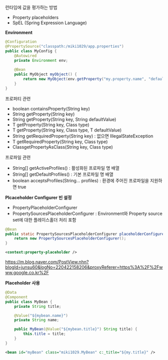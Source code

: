 런타임에 값을 평가하는 방법

* Property placeholders
* SpEL (Spring Expression Language)


**Environment**

```java
@Configuration
@PropertySource("classpath:/miki1029/app.properties")
public class MyConfig {
	@Autowired
	private Environment env;
	
	@Bean
	public MyObject myObject() {
		return new MyObject(env.getProperty("my.property.name", "default value"));
	}
}
```

프로퍼티 관련

* boolean containsProperty(String key)
* String getProperty(String key)
* String getProperty(String key, String defaultValue)
* T getProperty(String key, Class<T> type)
* T getProperty(String key, Class<T> type, T defaultValue)
* String getRequiredProperty(String key) : 없으면 IllegalStateException
* T getRequiredProperty(String key, Class<T> type)
* Class<T>getPropertyAsClass(String key, Class<T> type)

프로파일 관련

* String[] getActiveProfiles() : 활성화된 프로파일 명 배열
* String[] getDefaultProfiles() : 기본 프로파일 명 배열
* boolean acceptsProfiles(String... profiles) : 환경에 주어진 프로파일을 지원하면 true

**Plcaceholder Configurer 빈 설정**

* PropertyPlaceholderConfigurer
* PropertySourcesPlaceholderConfigurer : Environment와 Property source set에 대한 플레이스홀더 처리 포함

```java
@Bean
public static PropertySourcesPlaceholderConfigurer placeholderConfigurer() {
    return new PropertySourcesPlaceholderConfigurer();
}
```

```xml
<context:property-placeholder />
```

<https://m.blog.naver.com/PostView.nhn?blogId=junsu60&logNo=220422158206&proxyReferer=https%3A%2F%2Fwww.google.co.kr%2F>

**Placeholder  사용**

```java
@Data
@Component
public class MyBean {
    private String title;

    @Value("${mybean.name}")
    private String name;

    public MyBean(@Value("${mybean.title}") String title) {
        this.title = title;
    }
}
```

```xml
<bean id="myBean" class="miki1029.MyBean" c:_title="${my.title}" />
```
